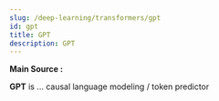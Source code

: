 ```yaml
---
slug: /deep-learning/transformers/gpt
id: gpt
title: GPT
description: GPT
---
```


**Main Source :**

**GPT** is ...
causal language modeling / token predictor